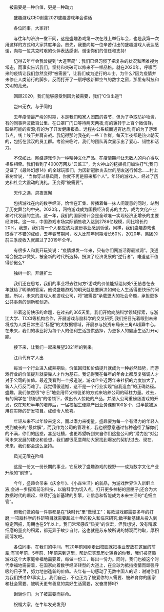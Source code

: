 　被需要是一种价值，更是一种动力

　　盛趣游戏CEO谢斐2021盛趣游戏年会讲话

　　各位同事，大家好!

　　与往年的济济一堂不同，这是盛趣游戏第一次在线上举行年会，也是我第一次用这样的方式和大家共度年会。首先，我要向每一位辛苦付出的盛趣游戏人表达感谢，向每一位共克时艰的伙伴表达感谢，谢谢你们的信任和支持!

　　记得去年年会我曾提到“大道至简”：我们已经习惯了把复杂的状况和困难视为常态，而事实告诉我们，坚持和突破可以修来不一样品格。就在2020年，呼啸而来的疫情让我们忽然变得“被需要”，让我们成为逆行的斗士。为什么?因为疫情并未停止人类前行的脚步，反而打开了一扇呼吸新鲜空气的数字之窗，那里有科技和文明的亮光。

　　回顾2020，我们能够感受到因为被需要，我们“C位出道”!

　　岂曰无衣，与子同袍

　　去年疫情最严峻的时期，本是我们和家人团圆的春节，但为了争取防护物资，有的同事奔波数百公里、在口罩厂门口等待两天两夜;有的辗转于上百个微信群，联络可能的资源;有的为了开发健康报备、远程办公系统而通宵达旦;有的为了游戏节点，线上线下并肩奋战。我记得那时我在的一些工作群，每天半夜都是热火朝天的，包括在武汉的员工群。考验来临时，我们的团队再次显示出了爱心、韧性和活力。

　　不仅如此，网络游戏作为一种精神文化产品，在疫情期间让无数人的内心得以相系相牵。我们看到了4000万网友“云监工”，为火神山的挖掘机们加油打气;我们见证了《最终幻想14》的全球玩家们，为因新冠肺炎去世的朋友送行悼念……村上春树曾说，“当你穿过暴风雨，你就不再是原来那个人”。年轻的游戏人，经过了历史和社会大震动的洗礼，正变得“被需要”。

　　天作之选，夙夜匪懈

　　包括游戏在内的数字经济，恰恰在汇集、传播着每一抹人间暖意的同时，站到了历史舞台的中央。2020年，网络游戏成为国民经济复苏的主力，成为文化产业和时代发展的主流。这一年，我们的国家预计会是全球唯一实现经济正增长的主要经济体。这一年，中国游戏市场实际销售收入达到2786亿规模，同比增长约20%。我想，我们每一个人都应该为这份事业感到骄傲。同样，我们盛趣游戏也取得了不错的成绩，去年春节期间，收入比前年同期增长60%，2020年，集团的前三季度收入就超过了2019年全年。

　　有很多人和我开玩笑说：“疫情爆发一年来，只有你们网游活得最滋润”。我通常会报之以微笑，被全新的时代所选择，扮演了经济发展的“逆行者”，难道这不值得骄傲么?

　　独树一帜，开疆扩土

　　我们还在思考，我们的事业将去往何方?游戏的价值能抵达何处?王佶总在去年就给了明确的答案，他说盛趣游戏的明天就是要解决如何让人生活得更快乐的问题。所以，未来的游戏人和游戏公司，将“被需要”承载更大的社会命题，承担更多公共事务的创新和创造。

　　带着这份快乐的命题，在过去的365天里，我们开始向脑科学领域探索，与浙江大学、TCCI等机构合作，开展游戏与脑科学的交叉研究;我们把目光着眼到未来将成为人类日常生活“标配”的大数据领域，开展参与投资布局长三角AI超算中心。在未来，我们的事业将为每个人的便利生活提供选择，为更多人的健康生活打开可能。

　　接下来，让我们一起来展望2021年的到来。

　　江山代有才人出

　　每当一个行业进入成熟期后，价值回归和价值提升就成为一种必然趋势，而游戏行业的价值提升就要靠人才作为基石。我记得我在每年的年会上都反复强调人才对于公司的价值。最近我看到一个报道说，游戏企业近两年来社招的力度加大了，新人入行反而难了。我觉得很遗憾，这不是一个行业实现“自我造血”的正确路径。盛趣，我们依然很“守旧”地会用师父带徒弟的方式来培养公司的砥柱力量。过去，有的同学在“领航员”的带领下，做出令人惊艳的产品，并纳入公司重磅级游戏的开发，仅在短短半年的培养后，一届校招生便能产出业务课题100多个，过半数被运用在实际的研发项目。成绩令人欣喜。

　　年轻从来不以年龄来定义，而以潜力来衡量。盛趣要为每一个有潜力的年轻人找到成长的“最优解”，而我作为公司的管理者，我也很愿意通过各种途径了解你们的不满，你们的困惑，甚至吐槽，也更希望听到来自你们这些公司的“潜力股”对公司未来发展的建议和设想，我们都很愿意帮助大家找到爆发的契机!过去、现在、未来，我们都会这么坚持。

　　风光无限在险峰

　　这是一份又一份长期的事业，它反映了盛趣游戏的视野——成为数字文化产业升级的“前锋”。

　　今年，盛趣会带来《庆余年》、《小森生活》的新品，为游戏世界注入新鲜血液;会进一步探索前沿科技，以脑科学为切入点，打开更多神秘的黑匣子;还会为大数据时代的崛起，继续打造新基建的引擎，让信息和智能成为未来生活的“毛细血管”。

　　但我们做的每一件事都是在“快时代”里“做慢工”：每款游戏都需要多年的打磨;一项脑科学的科研项目就需要超过十年的投入和临床研究;数字新基建从投入到稳定回报，周期也在5年以上。我们常常感叹“质变”的恢宏，但我想说，没有精琢细磨的量变的积累，都无异于故步自封，这也就是苏东坡所说的博观而约取，厚积而薄发吧。

　　各位同事，在我们的中间，有20年前刚刚走出校园就把事业安放在这里的前辈;有10年前、5年前、1年前来到这里，帮助它实现历史转身的你我，我们被盛趣游戏这个大家庭幸福地需要着，每做一份工，每出一份力。同时，我们也被这个时代幸福地需要着，在国家向着数字经济转型的大道上，在全球为抵挡疫情而顽强呼吸的日子里，努力地创造新的价值。去年有一句感动了无数中国人的话：谢谢你们为我们拼过命!事实上，我们自己，不也正为了被爱你的人需要、被养育你的国家和社会需要、被明天更有善意的美好生活需要，发奋拼搏吗?

　　谢谢你们，为了被需要而拼命。

　　祝福大家，在牛年发光发亮!